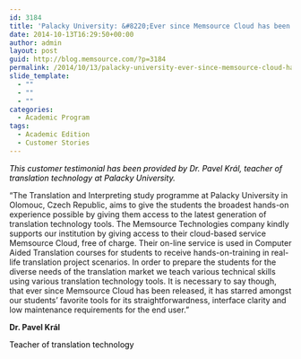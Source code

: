 ```yaml
---
id: 3184
title: 'Palacky University: &#8220;Ever since Memsource Cloud has been released, it has starred amongst our students&#8217; favorite tools&#8221;'
date: 2014-10-13T16:29:50+00:00
author: admin
layout: post
guid: http://blog.memsource.com/?p=3184
permalink: /2014/10/13/palacky-university-ever-since-memsource-cloud-has-been-released-it-has-starred-amongst-our-students-favorite-tools/
slide_template:
  - ""
  - ""
  - ""
categories:
  - Academic Program
tags:
  - Academic Edition
  - Customer Stories
---
```

<span style="color: #000000;"><em>This customer testimonial has been provided by <em>Dr. Pavel Král, teacher of translation technology at Palacky University.</em></em></span>

&#8220;The Translation and Interpreting study programme at Palacky University in Olomouc, Czech Republic, aims to give the students the broadest hands-on experience possible by giving them access to the latest generation of translation technology tools.<!--more--> The Memsource Technologies company kindly supports our institution by giving access to their cloud-based service Memsource Cloud, free of charge. Their on-line service is used in Computer Aided Translation courses for students to receive hands-on-training in real-life translation project scenarios. In order to prepare the students for the diverse needs of the translation market we teach various technical skills using various translation technology tools. It is necessary to say though, that ever since Memsource Cloud has been released, it has starred amongst our students&#8217; favorite tools for its straightforwardness, interface clarity and low maintenance requirements for the end user.&#8221;

**Dr. Pavel Král**

<span style="color: #000000;">Teacher of translation technology</span>